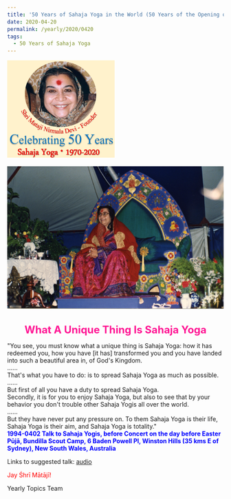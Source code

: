 ```yaml
---
title: '50 Years of Sahaja Yoga in the World (50 Years of the Opening of the Sahasrāra Chakra), Post 13'
date: 2020-04-20
permalink: /yearly/2020/0420
tags:
  - 50 Years of Sahaja Yoga
---
```


<div style="text-align: left"><img src="/images/Celebrating50YearsSahajaYoga.png" width="250" /></div><br>

<div style="text-align: center"><img src="/images/image403.png" /></div>

<br>
<p style="color:DeepPink; text-align:center">
<font size="+2"><b>What A Unique Thing Is Sahaja Yoga</b><br></font>
</p>

<p>
"You see, you must know what a unique thing is Sahaja Yoga: how it has redeemed you, how you have [it has] transformed you and you have landed into such a beautiful area in, of God's Kingdom.<br>
......<br>
That's what you have to do: is to spread Sahaja Yoga as much as possible.<br>
......<br>
But first of all you have a duty to spread Sahaja Yoga.<br>
Secondly, it is for you to enjoy Sahaja Yoga, but also to see that by your behavior you don't trouble other Sahaja Yogis all over the world.<br>
......<br>
But they have never put any pressure on. To them Sahaja Yoga is their life, Sahaja Yoga is their aim, and Sahaja Yoga is totality."<br>
<font color="blue"><b>1994-0402 Talk to Sahaja Yogis, before Concert on the day before Easter Pūjā, Bundilla Scout Camp, 6 Baden Powell Pl, Winston Hills (35 kms E of Sydney), New South Wales, Australia</b></font><br>
</p>

Links to suggested talk: <a href="https://soundcloud.com/nirmala-vidya-portal/1994-04-02-talk-before-concert"> audio</a><br>

<p style="color:red;">Jay Śhrī Mātājī!<br></p>

Yearly Topics Team